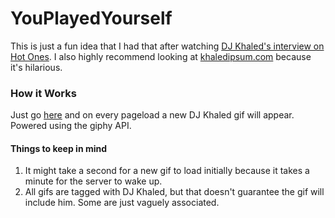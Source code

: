 # YouPlayedYourself

 This is just a fun idea that I had that after watching [DJ Khaled's interview on Hot Ones](https://www.youtube.com/watch?v=tcEpHnaZMgg&t=1s). I also highly recommend looking at [khaledipsum.com](http://khaledipsum.com/) because it's hilarious.

 ### How it Works

 Just go [here](http://anthonycodes.com/YouPlayedYourself) and on every pageload a new DJ Khaled gif will appear. Powered using the giphy API.

 #### Things to keep in mind

  1. It might take a second for a new gif to load initially because it takes a minute for the server to wake up.
  2. All gifs are tagged with DJ Khaled, but that doesn't guarantee the gif will include him. Some are just vaguely associated.  
